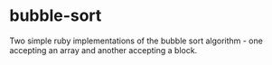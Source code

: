 # bubble-sort
Two simple ruby implementations of the bubble sort algorithm - one accepting an array and another accepting a block.
